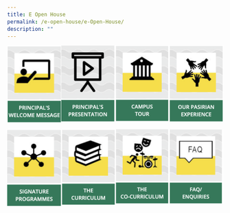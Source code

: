```yaml
---
title: E Open House
permalink: /e-open-house/e-Open-House/
description: ""
---
```

<img src="/images/principal.png" 
     style="width:25%;float:left"><img src="/images/principalpresent.png" 
     style="width:25%;float:left"><img src="/images/campustour.png" 
     style="width:25%;float:left"><img src="/images/pasirianexp.png" 
     style="width:25%">

<img src="/images/signatureprog.png" 
     style="width:25%;float:left">
<a href="/holistic-education/The-Curriculum/The-Curriculum/"><img src="/images/thecurriculum.png" 
     style="width:25%;float:left"></a>
<a href="/holistic-education/The-Co-Curriculum/The-Co-Curriculum/"><img src="/images/cocurriculum.png" 
     style="width:25%;float:left"></a>
<a href="/e-open-house/FAQ-and-Enquiries/"><img src="/images/faq.png" 
     style="width:25%"></a>